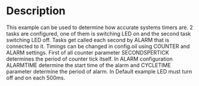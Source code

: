 # Description

This example can be used to determine how accurate systems timers are. 2 tasks are configured, one of them is switching LED on and the second task switching LED off. Tasks get called each second by ALARM that is connected to it. Timings can be changed in config.oil using COUNTER and ALARM settings. First of all counter parameter SECONDSPERTICK determines the period of counter tick itself. In ALARM configuration ALARMTIME determine the start time of the alarm and CYCLETIME parameter determine the period of alarm. In Default example LED must turn off and on each 500ms.